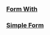 ### [Form With](https://guides.rubyonrails.org/form_helpers.html)

### [Simple Form]([https://guides.rubyonrails.org/form_helpers.html](https://github.com/heartcombo/simple_form))
